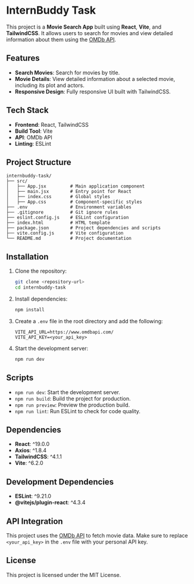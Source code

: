 # InternBuddy Task

This project is a **Movie Search App** built using **React**, **Vite**, and **TailwindCSS**. It allows users to search for movies and view detailed information about them using the [OMDb API](https://www.omdbapi.com/).

## Features

- **Search Movies**: Search for movies by title.
- **Movie Details**: View detailed information about a selected movie, including its plot and actors.
- **Responsive Design**: Fully responsive UI built with TailwindCSS.

## Tech Stack

- **Frontend**: React, TailwindCSS
- **Build Tool**: Vite
- **API**: OMDb API
- **Linting**: ESLint

## Project Structure

```
internbuddy-task/
├── src/
│   ├── App.jsx         # Main application component
│   ├── main.jsx        # Entry point for React
│   ├── index.css       # Global styles
│   ├── App.css         # Component-specific styles
├── .env                # Environment variables
├── .gitignore          # Git ignore rules
├── eslint.config.js    # ESLint configuration
├── index.html          # HTML template
├── package.json        # Project dependencies and scripts
├── vite.config.js      # Vite configuration
└── README.md           # Project documentation
```

## Installation

1. Clone the repository:
    ```bash
    git clone <repository-url>
    cd internbuddy-task
    ```

2. Install dependencies:
    ```bash
    npm install
    ```

3. Create a `.env` file in the root directory and add the following:
    ```env
    VITE_API_URL=https://www.omdbapi.com/
    VITE_API_KEY=<your_api_key>
    ```

4. Start the development server:
    ```bash
    npm run dev
    ```

## Scripts

- `npm run dev`: Start the development server.
- `npm run build`: Build the project for production.
- `npm run preview`: Preview the production build.
- `npm run lint`: Run ESLint to check for code quality.

## Dependencies

- **React**: ^19.0.0
- **Axios**: ^1.8.4
- **TailwindCSS**: ^4.1.1
- **Vite**: ^6.2.0

## Development Dependencies

- **ESLint**: ^9.21.0
- **@vitejs/plugin-react**: ^4.3.4

## API Integration

This project uses the [OMDb API](https://www.omdbapi.com/) to fetch movie data. Make sure to replace `<your_api_key>` in the `.env` file with your personal API key.

## License

This project is licensed under the MIT License.  